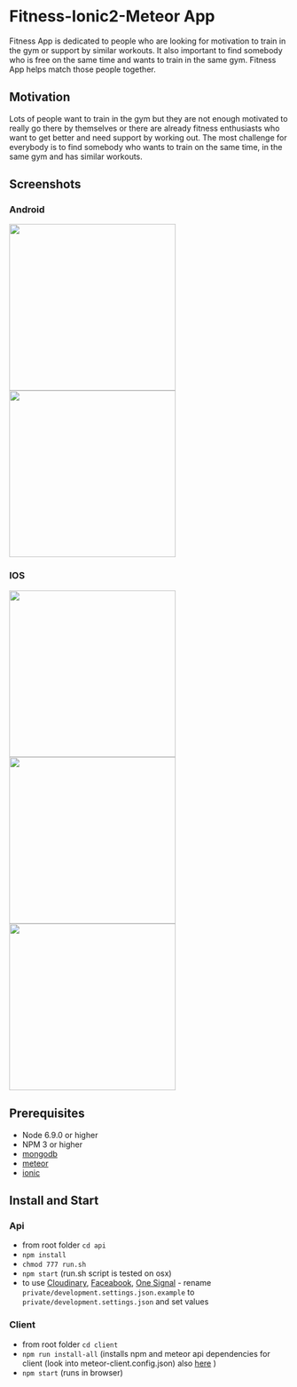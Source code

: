 # Fitness-Ionic2-Meteor App

Fitness App is dedicated to people who are looking for motivation to train in the gym or support by similar workouts. It also important to find somebody who is free on the same time and wants to train in the same gym. Fitness App helps match those people together. 

## Motivation

Lots of people want to train in the gym but they are not enough motivated to really go there by themselves or there are already fitness enthusiasts who want to get better and need support by working out. The most challenge for everybody is to find somebody who wants to train on the same time, in the same gym and has similar workouts. 

## Screenshots

### Android

<span><img src="https://github.com/msio777/Fitness-Ionic2/blob/master/screens/screen1.png" width="300">
<img src="https://github.com/msio777/Fitness-Ionic2/blob/master/screens/screen2.png" width="300"></span>

### IOS

<span><img src="https://github.com/msio777/Fitness-Ionic2/blob/master/screens/screen3.png" width="300">
<img src="https://github.com/msio777/Fitness-Ionic2/blob/master/screens/screen4.png" width="300">
<img src="https://github.com/msio777/Fitness-Ionic2/blob/master/screens/screen5.png" width="300"></span>

## Prerequisites

 * Node 6.9.0 or higher 
 * NPM 3 or higher
 * [mongodb](https://www.mongodb.com/download-center?_ga=2.88441819.1504749810.1504631865-250124745.1504631865#community)
 * [meteor](https://www.meteor.com/install)
 * [ionic](http://ionicframework.com/docs/intro/installation/) 

## Install and Start     
 
 ### Api
 
  * from root folder `cd api`
  * `npm install`
  * `chmod 777 run.sh`
  * `npm start` (run.sh script is tested on osx)
  *  to use [Cloudinary](http://cloudinary.com/), [Faceabook](https://developers.facebook.com/), [One Signal](https://documentation.onesignal.com/docs) - rename `private/development.settings.json.example` to `private/development.settings.json` and set values  
     
 ### Client
 
 * from root folder `cd client`      
 * `npm run install-all` (installs npm and meteor api dependencies for client (look into meteor-client.config.json) also [here](https://github.com/Urigo/meteor-client-bundler) )
 * `npm start` (runs in browser)